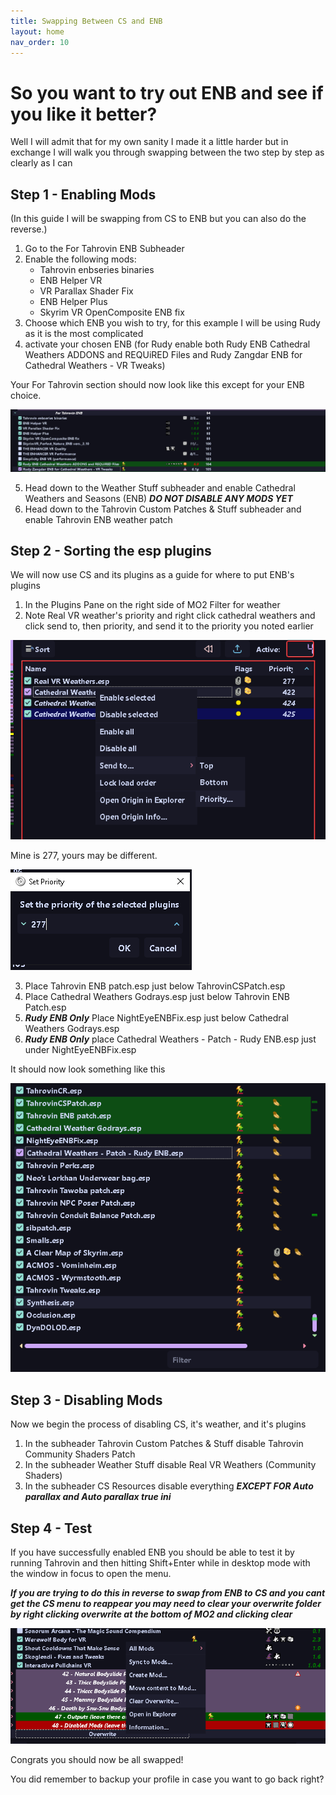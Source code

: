 ```yaml
---
title: Swapping Between CS and ENB
layout: home
nav_order: 10
---
```


# So you want to try out ENB and see if you like it better?


Well I will admit that for my own sanity I made it a little harder but in exchange I will walk you through swapping between the two step by step as clearly as I can

## Step 1 - Enabling Mods


(In this guide I will be swapping from CS to ENB but you can also do the reverse.)
1. Go to the For Tahrovin ENB Subheader
2. Enable the following mods:
    - Tahrovin enbseries binaries
    - ENB Helper VR
    - VR Parallax Shader Fix
    - ENB Helper Plus
    - Skyrim VR OpenComposite ENB fix
3. Choose which ENB you wish to try, for this example I will be using Rudy as it is the most complicated
4. activate your chosen ENB (for Rudy enable both Rudy ENB Cathedral Weathers ADDONS and REQUiRED Files and Rudy Zangdar ENB for Cathedral Weathers - VR Tweaks)

Your For Tahrovin section should now look like this except for your ENB choice.

![ENB Swap 1](/assets/images/ENB%20Swap%201.png)

5. Head down to the Weather Stuff subheader and enable Cathedral Weathers and Seasons (ENB) ***DO NOT DISABLE ANY MODS YET***
6. Head down to the Tahrovin Custom Patches & Stuff subheader and enable Tahrovin ENB weather patch


## Step 2 - Sorting the esp plugins


We will now use CS and its plugins as a guide for where to put ENB's plugins
1. In the Plugins Pane on the right side of MO2 Filter for weather
2. Note Real VR weather's priority and right click cathedral weathers and click send to, then priority, and send it to the priority you noted earlier

![ENB Swap 2](/assets/images/ENB%20Swap%202.png)

Mine is 277, yours may be different.

![ENB Swap 3](/assets/images/ENB%20Swap%203.png)

3. Place Tahrovin ENB patch.esp just below TahrovinCSPatch.esp
4. Place Cathedral Weathers Godrays.esp just below Tahrovin ENB Patch.esp
5. ***Rudy ENB Only*** Place NightEyeENBFix.esp just below Cathedral Weathers Godrays.esp
6. ***Rudy ENB Only*** place Cathedral Weathers - Patch - Rudy ENB.esp just under NightEyeENBFix.esp

It should now look something like this

![ENB Swap 4](/assets/images/ENB%20Swap%204.png)


## Step 3 - Disabling Mods


Now we begin the process of disabling CS, it's weather, and it's plugins
1. In the subheader Tahrovin Custom Patches & Stuff disable Tahrovin Community Shaders Patch
2. In the subheader Weather Stuff disable Real VR Weathers (Community Shaders)
3. In the subheader CS Resources disable everything ***EXCEPT FOR Auto parallax and Auto parallax true ini***


## Step 4 - Test


If you have successfully enabled ENB you should be able to test it by running Tahrovin and then hitting Shift+Enter while in desktop mode with the window in focus to open the menu.

***If you are trying to do this in reverse to swap from ENB to CS and you cant get the CS menu to reappear you may need to clear your overwrite folder by right clicking overwrite at the bottom of MO2 and clicking clear***

![ENB Swap 5](/assets/images/ENB%20Swap%205.png)

Congrats you should now be all swapped!

You did remember to backup your profile in case you want to go back right?



